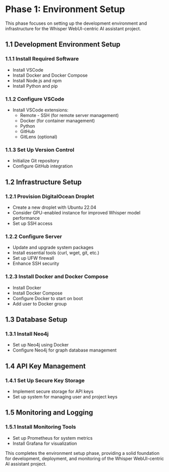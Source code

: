 # Phase 1: Environment Setup

This phase focuses on setting up the development environment and infrastructure for the Whisper WebUI-centric AI assistant project.

## 1.1 Development Environment Setup

### 1.1.1 Install Required Software
- Install VSCode
- Install Docker and Docker Compose
- Install Node.js and npm
- Install Python and pip

### 1.1.2 Configure VSCode
- Install VSCode extensions:
  - Remote - SSH (for remote server management)
  - Docker (for container management)
  - Python
  - GitHub
  - GitLens (optional)

### 1.1.3 Set Up Version Control
- Initialize Git repository
- Configure GitHub integration

## 1.2 Infrastructure Setup

### 1.2.1 Provision DigitalOcean Droplet
- Create a new droplet with Ubuntu 22.04
- Consider GPU-enabled instance for improved Whisper model performance
- Set up SSH access

### 1.2.2 Configure Server
- Update and upgrade system packages
- Install essential tools (curl, wget, git, etc.)
- Set up UFW firewall
- Enhance SSH security

### 1.2.3 Install Docker and Docker Compose
- Install Docker
- Install Docker Compose
- Configure Docker to start on boot
- Add user to Docker group

## 1.3 Database Setup

### 1.3.1 Install Neo4j
- Set up Neo4j using Docker
- Configure Neo4j for graph database management

## 1.4 API Key Management

### 1.4.1 Set Up Secure Key Storage
- Implement secure storage for API keys
- Set up system for managing user and project keys

## 1.5 Monitoring and Logging

### 1.5.1 Install Monitoring Tools
- Set up Prometheus for system metrics
- Install Grafana for visualization

This completes the environment setup phase, providing a solid foundation for development, deployment, and monitoring of the Whisper WebUI-centric AI assistant project.
